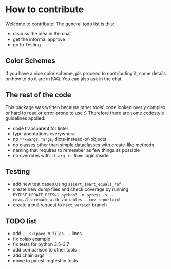 # How to contribute

Welcome to contribute! The general todo list is this:

* discuss the idea in the chat
* get the informal approve
* go to Testing

## Color Schemes

If you have a nice color scheme, pls proceed to contributing it, some details on how to do it are in FAQ.
You can also ask in the chat.

## The rest of the code

This package was written because other tools' code looked overly complex or hard to read or error-prone to use :) 
Therefore there are some codestyle guidelines applied:
* code transparent for linter
* type annotations everywhere
* no `**kwargs`, `*args`, dicts-instead-of-objects
* no classes other than simple dataclasses with create-like methods
* naming that requires to remember as few things as possible
* no overrides with `if arg is None` logic inside

## Testing

* add new test cases using `assert_smart_equals_ref`
* create new dump files and check coverage by running `PYTEST_UPDATE_REFS=1 python3 -m pytest -s --cov=./traceback_with_variables --cov-report=xml`
* create a pull request to `next_version` branch

## TODO list

* add `...skipped N files...` lines
* fix colab example
* fix tests for python 3.5-3.7
* add comparison to other tools
* add chain args
* move to pytest-regtest in tests
